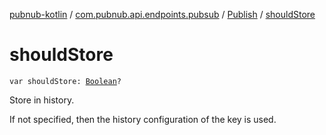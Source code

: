 [pubnub-kotlin](../../index.md) / [com.pubnub.api.endpoints.pubsub](../index.md) / [Publish](index.md) / [shouldStore](./should-store.md)

# shouldStore

`var shouldStore: `[`Boolean`](https://kotlinlang.org/api/latest/jvm/stdlib/kotlin/-boolean/index.html)`?`

Store in history.

If not specified, then the history configuration of the key is used.

